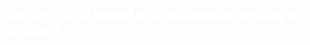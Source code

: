 <br />
<br />
<br />
<br />
<br />
<br />
<br />
<br />

<h2 style="color: #FFF">Getting up to speed with automated testing on Drupal 8</h2>
